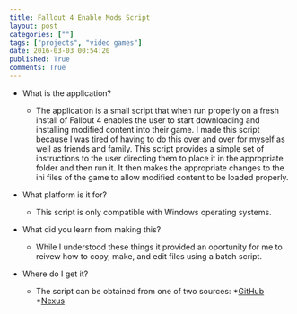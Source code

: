 ```yaml
---
title: Fallout 4 Enable Mods Script
layout: post
categories: [""]
tags: ["projects", "video games"]
date: 2016-03-03 00:54:20
published: True
comments: True
---
```


* What is the application?
  * The application is a small script that when run properly on a fresh install of Fallout 4 enables the user to start downloading and installing modified content into their game. I made this script because I was tired of having to do this over and over for myself as well as friends and family. This script provides a simple set of instructions to the user directing them to place it in the appropriate folder and then run it. It then makes the appropriate changes to the ini files of the game to allow modified content to be loaded properly.
  
* What platform is it for?
  * This script is only compatible with Windows operating systems.

* What did you learn from making this?
  * While I understood these things it provided an oportunity for me to reivew how to copy, make, and edit files using a batch script.

* Where do I get it?
  * The script can be obtained from one of two sources:
  	*[GitHub](https://github.com/DerfOh/EnableFalloutModsScript)
  	*[Nexus](http://www.nexusmods.com/fallout4/mods/10496/)